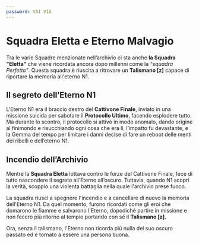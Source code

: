 ```yaml
---
password: VAI VIA
---
```


# Squadra Eletta e Eterno Malvagio

Tra le varie Squadre menzionate nell’archivio ci sta anche **la Squadra "Eletta"** che viene ricordata ancora dopo millenni come la *"squadra Perfetta"*. Questa squadra è riuscita a ritrovare un **Talismano [z]** capace di riportare la memoria all'eterno N1.

## Il segreto dell’Eterno N1

L'Eterno N1 era il braccio destro del **Cattivone Finale**, inviato in una missione suicida per sabotare il **Protocollo Ultimo**, facendo esplodere tutto. Ma durante lo scontro, il protocollo si attivò in modo anomalo, dando origine al finimondo e risucchiando ogni cosa che era li, l’impatto fu devastante, e la Gemma del tempo per limitare i danni decise di fare un reboot delle menti dei ribelli e dell’eterno N1.

## Incendio dell’Archivio

Mentre la **Squadra Eletta** lottava contro le forze del Cattivone Finale, fece di tutto nascondere il segreto all’Eterno all’oscuro. Tuttavia, quando N1 scoprì la verità, scoppio una violenta battaglia nella quale l'archivio prese fuoco.

La squadra riuscì a spegnere l'incendio e a cancellare di nuovo la memoria dell'Eterno N1. Da quel momento, furono ricordati come gli eroi che domarono le fiamme e salvarono l'Eterno, dopodiché partire in missione e non fecero più ritorno al tempio portando con sé il **Talismano [z].**

Ora, senza il talismano, l'Eterno non ricorda più nulla del suo oscuro passato ed è tornato a essere una persona buona.